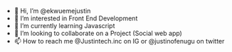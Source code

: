 - 👋 Hi, I’m @ekwuemejustin
- 👀 I’m interested in Front End Development 
- 🌱 I’m currently learning Javascript 
- 💞️ I’m looking to collaborate on a Project (Social web app)
- 📫 How to reach me @Justintech.inc on IG or @justinofenugu on twitter

<!---
ekwuemejustin/ekwuemejustin is a ✨ special ✨ repository because its `README.md` (this file) appears on your GitHub profile.
You can click the Preview link to take a look at your changes.
--->
